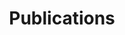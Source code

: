 ---
title: Publications
in_menu_popup: false
order: 5
sections:

  - file: cmldtpublications
    layout: image-block
    data:
      image: /media/images/2x1/cmldt-publications.jpg
      colorclassimg: primary
      colorclasstxt: secondary
      image_pos: first

  - file: cmldtlink
    layout: text

render_this: no # no | before | after
---